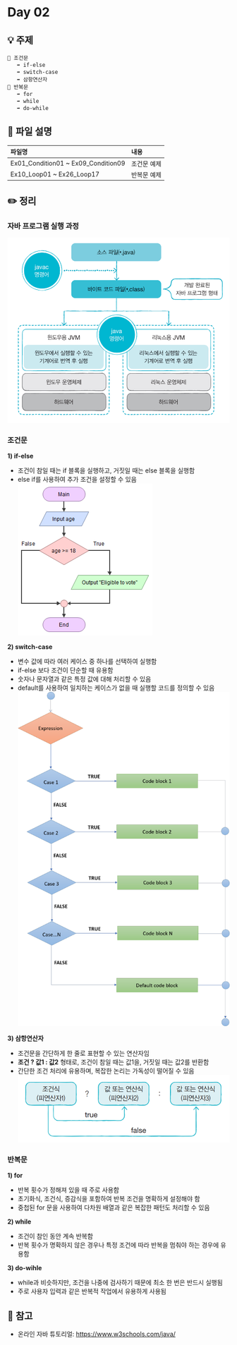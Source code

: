 # Day 02

## 💡 주제
```
📌 조건문
   ➡️ if-else
   ➡️ switch-case
   ➡️ 삼항연산자
📌 반복문
   ➡️ for
   ➡️ while
   ➡️ do-while
```

## 📄 파일 설명
| 파일명 | 내용 |
|:--   |:--      |
| Ex01_Condition01 ~ Ex09_Condition09 | 조건문 예제 |
| Ex10_Loop01 ~ Ex26_Loop17 | 반복문 예제 |

## ✏️ 정리

### 자바 프로그램 실행 과정
![자바 프로그램 실행 과정](images/java-diagram.png)

### 조건문
**1) if-else**
- 조건이 참일 때는 if 블록을 실행하고, 거짓일 때는 else 블록을 실행함<br>
- else if를 사용하여 추가 조건을 설정할 수 있음
![if-else](images/if-else.png)

**2) switch-case**
- 변수 값에 따라 여러 케이스 중 하나를 선택하여 실행함<br>
- if-else 보다 조건이 단순할 때 유용함<br>
- 숫자나 문자열과 같은 특정 값에 대해 처리할 수 있음<br>
- default를 사용하여 일치하는 케이스가 없을 때 실행할 코드를 정의할 수 있음
![switch-case](images/switch-case.png)

**3) 삼항연산자**
- 조건문을 간단하게 한 줄로 표현할 수 있는 연산자임<br>
- **조건 ? 값1 : 값2** 형태로, 조건이 참일 때는 값1을, 거짓일 때는 값2를 반환함 <br>
- 간단한 조건 처리에 유용하며, 복잡한 논리는 가독성이 떨어질 수 있음
![ternary-operator](images/ternary-operator.png)

### 반복문
**1) for**
- 반복 횟수가 정해져 있을 때 주로 사용함<br>
- 초기화식, 조건식, 증감식을 포함하여 반복 조건을 명확하게 설정해야 함<br>
- 중첩된 for 문을 사용하여 다차원 배열과 같은 복잡한 패턴도 처리할 수 있음

**2) while**
- 조건이 참인 동안 계속 반복함<br>
- 반복 횟수가 명확하지 않은 경우나 특정 조건에 따라 반복을 멈춰야 하는 경우에 유용함<br>

**3) do-wihle**
- while과 비슷하지만, 조건을 나중에 검사하기 때문에 최소 한 번은 반드시 실행됨<br>
- 주로 사용자 입력과 같은 반복적 작업에서 유용하게 사용됨<br>

## 📑 참고
- 온라인 자바 튜토리얼: https://www.w3schools.com/java/